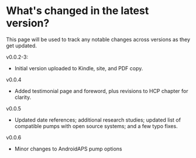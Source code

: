 # What's changed in the latest version?

This page will be used to track any notable changes across versions as they get updated.

v0.0.2-3:

* Initial version uploaded to Kindle, site, and PDF copy. 

v0.0.4

* Added testimonial page and foreword, plus revisions to HCP chapter for clarity. 

v0.0.5

* Updated date references; additional research studies; updated list of compatible pumps with open source systems; and a few typo fixes.

v0.0.6

* Minor changes to AndroidAPS pump options
